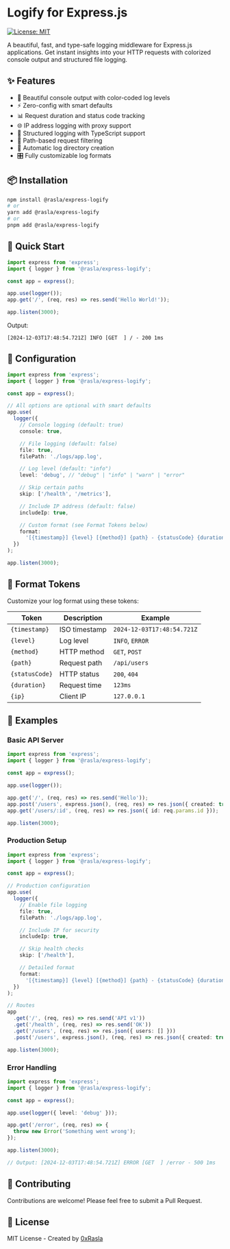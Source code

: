 # Logify for Express.js

[![License: MIT](https://img.shields.io/badge/License-MIT-yellow.svg)](https://opensource.org/licenses/MIT)

A beautiful, fast, and type-safe logging middleware for Express.js applications. Get instant insights into your HTTP requests with colorized console output and structured file logging.

## ✨ Features

- 🎨 Beautiful console output with color-coded log levels
- ⚡ Zero-config with smart defaults
- 📊 Request duration and status code tracking
- 🌐 IP address logging with proxy support
- 📝 Structured logging with TypeScript support
- 🎯 Path-based request filtering
- 🔄 Automatic log directory creation
- 🎛️ Fully customizable log formats

## 📦 Installation

```bash
npm install @rasla/express-logify
# or
yarn add @rasla/express-logify
# or
pnpm add @rasla/express-logify
```

## 🚀 Quick Start

```typescript
import express from 'express';
import { logger } from '@rasla/express-logify';

const app = express();

app.use(logger());
app.get('/', (req, res) => res.send('Hello World!'));

app.listen(3000);
```

Output:
```
[2024-12-03T17:48:54.721Z] INFO [GET  ] / - 200 1ms
```

## 🎨 Configuration

```typescript
import express from 'express';
import { logger } from '@rasla/express-logify';

const app = express();

// All options are optional with smart defaults
app.use(
  logger({
    // Console logging (default: true)
    console: true,

    // File logging (default: false)
    file: true,
    filePath: './logs/app.log',

    // Log level (default: "info")
    level: 'debug', // "debug" | "info" | "warn" | "error"

    // Skip certain paths
    skip: ['/health', '/metrics'],

    // Include IP address (default: false)
    includeIp: true,

    // Custom format (see Format Tokens below)
    format:
      '[{timestamp}] {level} [{method}] {path} - {statusCode} {duration}ms{ip}',
  })
);

app.listen(3000);
```

## 📝 Format Tokens

Customize your log format using these tokens:

| Token | Description | Example |
|-------|-------------|---------|
| `{timestamp}` | ISO timestamp | `2024-12-03T17:48:54.721Z` |
| `{level}` | Log level | `INFO`, `ERROR` |
| `{method}` | HTTP method | `GET`, `POST` |
| `{path}` | Request path | `/api/users` |
| `{statusCode}` | HTTP status | `200`, `404` |
| `{duration}` | Request time | `123ms` |
| `{ip}` | Client IP | `127.0.0.1` |

## 🎯 Examples

### Basic API Server

```typescript
import express from 'express';
import { logger } from '@rasla/express-logify';

const app = express();

app.use(logger());

app.get('/', (req, res) => res.send('Hello'));
app.post('/users', express.json(), (req, res) => res.json({ created: true }));
app.get('/users/:id', (req, res) => res.json({ id: req.params.id }));

app.listen(3000);
```

### Production Setup

```typescript
import express from 'express';
import { logger } from '@rasla/express-logify';

const app = express();

// Production configuration
app.use(
  logger({
    // Enable file logging
    file: true,
    filePath: './logs/app.log',

    // Include IP for security
    includeIp: true,

    // Skip health checks
    skip: ['/health'],

    // Detailed format
    format:
      '[{timestamp}] {level} [{method}] {path} - {statusCode} {duration}ms - {ip}',
  })
);

// Routes
app
  .get('/', (req, res) => res.send('API v1'))
  .get('/health', (req, res) => res.send('OK'))
  .get('/users', (req, res) => res.json({ users: [] }))
  .post('/users', express.json(), (req, res) => res.json({ created: true }));

app.listen(3000);
```

### Error Handling

```typescript
import express from 'express';
import { logger } from '@rasla/express-logify';

const app = express();

app.use(logger({ level: 'debug' }));

app.get('/error', (req, res) => {
  throw new Error('Something went wrong');
});

app.listen(3000);

// Output: [2024-12-03T17:48:54.721Z] ERROR [GET  ] /error - 500 1ms
```

## 🤝 Contributing

Contributions are welcome! Please feel free to submit a Pull Request.

## 📄 License

MIT License - Created by [0xRasla](https://github.com/0xRasla)
